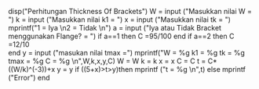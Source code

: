 disp("Perhitungan Thickness Of Brackets")
W	= input ("Masukkan nilai W  = ")
k	= input ("Masukkan nilai k1 = ")
x	= input ("Masukkan nilai tk = ")
mprintf("1 = Iya \n2 = Tidak \n")
a   = input ("Iya atau Tidak Bracket menggunakan Flange? = ")
if a==1 then C =95/100
end
if a==2 then C =12/10   
end
y = input ("masukan nilai tmax =")
mprintf("W = %g  k1 = %g  tk = %g  tmax = %g  C = %g \n",W,k,x,y,C)
W	= W
k	= k
x	= x
C	= C
t 	= C*((W/k)^(-3))+x
y   = y
if ((5+x)>t>y)then
    mprintf ("t = %g \n",t)
else 
    mprintf ("Error")
end
